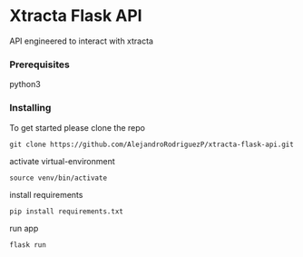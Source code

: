 # Xtracta Flask API

API engineered to interact with xtracta

### Prerequisites

python3

### Installing

To get started please clone the repo

```
git clone https://github.com/AlejandroRodriguezP/xtracta-flask-api.git
```

activate virtual-environment

```
source venv/bin/activate
```

install requirements

```
pip install requirements.txt
```

run app

```
flask run
```
